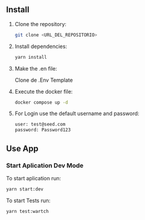 
## Install

1. Clone the repository:
    ```sh
    git clone <URL_DEL_REPOSITORIO>
    ```
2. Install dependencies:
    ```sh
    yarn install
    ```
3. Make the .en file:
  
    Clone de .Env Template
    

4. Execute the docker file:
    ```sh
    docker compose up -d
    ```
4. For Login use the default username and password:
    ```sh
    user: test@seed.com
    password: Password123
    ```



## Use App

### Start Aplication Dev Mode

To start aplication run:

```sh
yarn start:dev
```
To start Tests run:

```sh
yarn test:wartch
```

